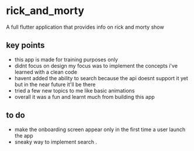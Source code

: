 # rick_and_morty

A full flutter application that provides info on rick and morty show 

## key points
- this app is made for training purposes only
- didnt focus on design my focus was to implement the concepts i've learned with a clean code
- havent added the ability to search because the api doesnt support it yet but in the near future it'll be there
- tried a few new topics to me like basic animations
- overall it was a fun and learnt much from building this app

## to do 
- make the onboarding screen appear only in the first time  a user launch the app
- sneaky way to implement search
.

